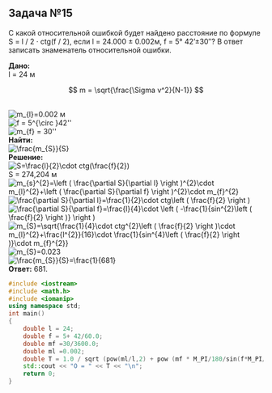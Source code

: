 ## Задача №15
С какой относительной ошибкой будет найдено расстояние по формуле S = l / 2 · ctg(f  / 2), если  l = 24.000 ± 0.002м, f = 5° 42’±30″? В ответ записать знаменатель относительной ошибки.



**Дано:**
</br> l = 24 м

$$
m = \sqrt{\frac{\Sigma v^2}{N-1}}
$$

</br> <img src="https://latex.codecogs.com/svg.image?m_{l}=0.002" title="m_{l}=0.002" /> м
</br> <img src="https://latex.codecogs.com/svg.image?f&space;=&space;5^{\circ&space;}42''" title="f = 5^{\circ }42''" />
</br> <img src="https://latex.codecogs.com/svg.image?m_{f}&space;=&space;30''" title="m_{f} = 30''" />  
**Найти:**
</br> <img src="https://latex.codecogs.com/svg.image?\frac{m_{S}}{S}" title="\frac{m_{S}}{S}" />  
**Решение:**
</br> <img src="https://latex.codecogs.com/svg.image?S=\frac{l}{2}\cdot&space;ctg(\frac{f}{2})" title="S=\frac{l}{2}\cdot ctg(\frac{f}{2})" />
</br> S = 274,204 м
</br> <img src="https://latex.codecogs.com/svg.image?m_{s}^{2}=\left&space;(&space;\frac{\partial&space;S}{\partial&space;l}&space;\right&space;)^{2}\cdot&space;m_{l}^{2}&plus;\left&space;(&space;\frac{\partial&space;S}{\partial&space;f}&space;\right&space;)^{2}\cdot&space;m_{f}^{2}" title="m_{s}^{2}=\left ( \frac{\partial S}{\partial l} \right )^{2}\cdot m_{l}^{2}+\left ( \frac{\partial S}{\partial f} \right )^{2}\cdot m_{f}^{2}" />
</br> <img src="https://latex.codecogs.com/svg.image?\frac{\partial&space;S}{\partial&space;l}=\frac{1}{2}\cdot&space;ctg\left&space;(&space;\frac{f}{2}&space;\right&space;)" title="\frac{\partial S}{\partial l}=\frac{1}{2}\cdot ctg\left ( \frac{f}{2} \right )" />
</br> <img src="https://latex.codecogs.com/svg.image?\frac{\partial&space;S}{\partial&space;f}=\frac{l}{4}\cdot&space;\left&space;(&space;-\frac{1}{sin^{2}\left&space;(&space;\frac{f}{2}&space;\right&space;)}&space;\right&space;)" title="\frac{\partial S}{\partial f}=\frac{l}{4}\cdot \left ( -\frac{1}{sin^{2}\left ( \frac{f}{2} \right )} \right )" />
</br> <img src="https://latex.codecogs.com/svg.image?m_{S}=\sqrt{\frac{1}{4}\cdot&space;ctg^{2}\left&space;(&space;\frac{f}{2}&space;\right&space;)\cdot&space;m_{l}^{2}&plus;\frac{l^{2}}{16}\cdot&space;\frac{1}{sin^{4}\left&space;(&space;\frac{f}{2}&space;\right&space;)}\cdot&space;m_{f}^{2}}" title="m_{S}=\sqrt{\frac{1}{4}\cdot ctg^{2}\left ( \frac{f}{2} \right )\cdot m_{l}^{2}+\frac{l^{2}}{16}\cdot \frac{1}{sin^{4}\left ( \frac{f}{2} \right )}\cdot m_{f}^{2}}" />
</br> <img src="https://latex.codecogs.com/svg.image?m_{S}=0.023" title="m_{S}=0.023" />
</br> <img src="https://latex.codecogs.com/svg.image?\frac{m_{S}}{S}=\frac{1}{681}" title="\frac{m_{S}}{S}=\frac{1}{681}" />  
**Ответ:** 681.

```C++
#include <iostream>
#include <math.h>
#include <iomanip>
using namespace std;
int main()
{
    double l = 24;
    double f = 5+ 42/60.0;
    double mf =30/3600.0;
    double ml =0.002;
    double T = 1.0 / sqrt (pow(ml/l,2) + pow (mf * M_PI/180/sin(f*M_PI/180),2));
    std::cout << "О = " << T << "\n";
    return 0;
}
```
